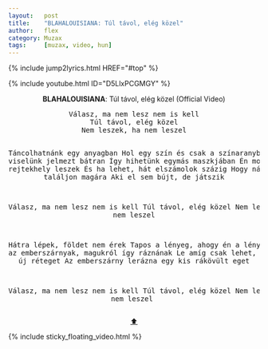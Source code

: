 ```yaml
---
layout:   post
title:    "BLAHALOUISIANA: Túl távol, elég közel"
author:   flex
category: Muzax
tags:     [muzax, video, hun]
---
```


{% include jump2lyrics.html HREF="#top" %}

{% include youtube.html ID="D5LlxPCGMGY" %}

<!-- break -->

<a id="top"></a>
<div id="lyrics"><div class="lyricsheader"><p><center><b>BLAHALOUISIANA</b>: Túl távol, elég közel (Official Video)</center></p></div>

<center><pre>
Válasz, ma nem lesz nem is kell
Túl távol, elég közel
Nem leszek, ha nem leszel

Táncolhatnánk egy anyagban
Hol egy szín és csak a színaranyban
De viselünk jelmezt bátran
Így hihetünk egymás maszkjában
Én most rejtekhely leszek
És ha lehet, hát elszámolok százig
Hogy nálam is találjon magára
Aki el sem bújt, de játszik

Válasz, ma nem lesz nem is kell
Túl távol, elég közel
Nem leszek, ha nem leszel

Hátra lépek, földet nem érek
Tapos a lényeg, ahogy én a lényeget
Nézd az emberszárnyak, magukról így ráznának
Le amíg csak lehet, mindig egy új réteget
Az emberszárny lerázna egy kis rákövült eget

Válasz, ma nem lesz nem is kell
Túl távol, elég közel
Nem leszek, ha nem leszel
</pre>
<a href="#top">⬆</a></center></div>

<div class="sticky_floating_video"></div>
{% include sticky_floating_video.html %}